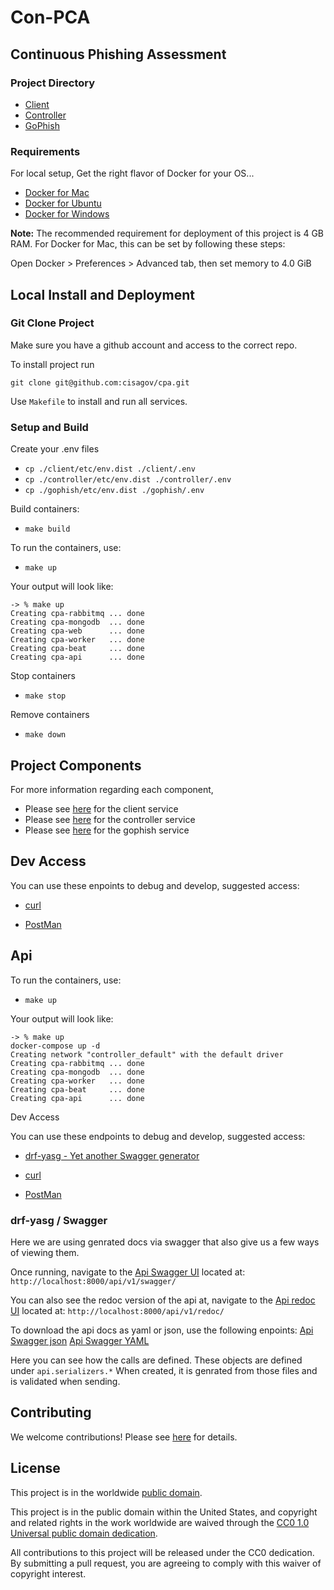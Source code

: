 # Con-PCA

## Continuous Phishing Assessment

### Project Directory

- [Client](https://github.com/cisagov/cpa/tree/develop/client)
- [Controller](https://github.com/cisagov/cpa/tree/develop/controller)
- [GoPhish](https://github.com/cisagov/cpa/tree/develop/gophish)

### Requirements

For local setup, Get the right flavor of Docker for your OS...

- [Docker for Mac](https://docs.docker.com/docker-for-mac/install/)
- [Docker for Ubuntu](https://docs.docker.com/install/linux/docker-ce/ubuntu/)
- [Docker for Windows](https://docs.docker.com/docker-for-windows/install/)

**Note:** The recommended requirement for deployment of this project is 4 GB RAM.
For Docker for Mac, this can be set by following these steps:

Open Docker > Preferences > Advanced tab, then set memory to 4.0 GiB

## Local Install and Deployment

### Git Clone Project

Make sure you have a github account and access to the correct repo.

To install project run

```shell
git clone git@github.com:cisagov/cpa.git
```

Use `Makefile` to install and run all services.

### Setup and Build

Create your .env files

- `cp ./client/etc/env.dist ./client/.env`
- `cp ./controller/etc/env.dist ./controller/.env`
- `cp ./gophish/etc/env.dist ./gophish/.env`

Build containers:

- `make build`

To run the containers, use:

- `make up`

Your output will look like:

```shell
-> % make up
Creating cpa-rabbitmq ... done
Creating cpa-mongodb  ... done
Creating cpa-web      ... done
Creating cpa-worker   ... done
Creating cpa-beat     ... done
Creating cpa-api      ... done
```

Stop containers

- `make stop`

Remove containers

- `make down`

## Project Components

For more information regarding each component,

- Please see [here](client/README.md) for the client service
- Please see [here](controller/README.md) for the controller service
- Please see [here](gophish/README.md) for the gophish service

## Dev Access

You can use these enpoints to debug and develop, suggested access:

- [curl](https://curl.haxx.se/docs/manpage.html)

- [PostMan](https://www.postman.com/)

## Api

To run the containers, use:

- `make up`

Your output will look like:

```shell
-> % make up
docker-compose up -d
Creating network "controller_default" with the default driver
Creating cpa-rabbitmq ... done
Creating cpa-mongodb  ... done
Creating cpa-worker   ... done
Creating cpa-beat     ... done
Creating cpa-api      ... done
```

Dev Access

You can use these endpoints to debug and develop, suggested access:

- [drf-yasg - Yet another Swagger generator](https://drf-yasg.readthedocs.io/en/latest/)

- [curl](https://curl.haxx.se/docs/manpage.html)

- [PostMan](https://www.postman.com/)

### drf-yasg / Swagger

Here we are using genrated docs via swagger that also give us a
few ways of viewing them.

Once running, navigate to the
[Api Swagger UI](http://localhost:8000/api/v1/swagger/)
located at: `http://localhost:8000/api/v1/swagger/`

You can also see the redoc version of the api at, navigate to the
[Api redoc UI](http://localhost:8000/api/v1/redoc/)
located at: `http://localhost:8000/api/v1/redoc/`

To download the api docs as yaml or json, use the following enpoints:
[Api Swagger json](http://localhost:8000/api/v1/swagger.json)
[Api Swagger YAML](http://localhost:8000/api/v1/swagger.yaml)

Here you can see how the calls are defined. These objects are defined under `api.serializers.*`
When created, it is genrated from those files and is validated when sending.

## Contributing

We welcome contributions!  Please see [here](CONTRIBUTING.md) for
details.

## License

This project is in the worldwide [public domain](LICENSE).

This project is in the public domain within the United States, and
copyright and related rights in the work worldwide are waived through
the [CC0 1.0 Universal public domain
dedication](https://creativecommons.org/publicdomain/zero/1.0/).

All contributions to this project will be released under the CC0
dedication. By submitting a pull request, you are agreeing to comply
with this waiver of copyright interest.
